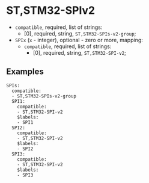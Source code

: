 ST,STM32-SPIv2
==============

- `compatible`, required, list of strings:
  - [0], required, string, `ST,STM32-SPIs-v2-group`;
- `SPIx` (`x` - integer), optional - zero or more, mapping:
  - `compatible`, required, list of strings:
    - [0], required, string, `ST,STM32-SPI-v2`;

Examples
--------

```
SPIs:
  compatible:
  - ST,STM32-SPIs-v2-group
  SPI1:
    compatible:
    - ST,STM32-SPI-v2
    $labels:
    - SPI1
  SPI2:
    compatible:
    - ST,STM32-SPI-v2
    $labels:
    - SPI2
  SPI3:
    compatible:
    - ST,STM32-SPI-v2
    $labels:
    - SPI3
```
